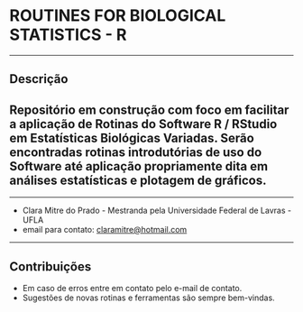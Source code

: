 # ROUTINES FOR BIOLOGICAL STATISTICS - R
---

## Descrição

Repositório em construção com foco em facilitar a aplicação de Rotinas do Software R / RStudio em Estatísticas Biológicas Variadas.
Serão encontradas rotinas introdutórias de uso do Software até aplicação propriamente dita em análises estatísticas e plotagem de gráficos.
---

---
- Clara Mitre do Prado - Mestranda pela Universidade Federal de Lavras - UFLA
- email para contato: claramitre@hotmail.com
---

## Contribuições
- Em caso de erros entre em contato pelo e-mail de contato.
- Sugestões de novas rotinas e ferramentas são sempre bem-vindas.
